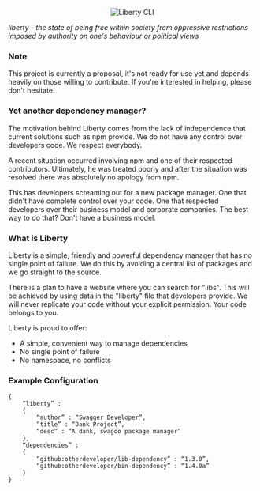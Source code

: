 <p align="center">
  <img src="http://i.imgur.com/JPtZVfU.png" alt="Liberty CLI"/>
</p>

*liberty - the state of being free within society from oppressive restrictions imposed by authority on one's behaviour or political views*


### Note
This project is currently a proposal, it's not ready for use yet and depends heavily on those willing to contribute. If you're interested in helping, please don't hesitate.


### Yet another dependency manager?

The motivation behind Liberty comes from the lack of independence that current solutions such as npm provide. We do not have any control over
developers code. We respect everybody.

A recent situation occurred involving npm and one of their respected contributors. Ultimately, he was treated poorly and after the situation was resolved there was absolutely no apology from npm.

This has developers screaming out for a new package manager. One that didn't have complete control over your code. One that respected developers over their business model and corporate companies. The best way to do that? Don't have a business model.


### What is Liberty

Liberty is a simple, friendly and powerful dependency manager that has no single point of failure. We do this by avoiding a central list of packages and we go straight to the source.

There is a plan to have a website where you can search for "libs". This will be achieved by using data in the "liberty" file that developers provide. We will never replicate your code without your explicit permission. Your code belongs to you.

Liberty is proud to offer:
- A simple, convenient way to manage dependencies
- No single point of failure
- No namespace, no conflicts


### Example Configuration
```
{
	“liberty” :
	{
		“author” : “Swagger Developer”,
		“title” : “Dank Project”,
		“desc” : “A dank, swagoo package manager”
	},
	“dependencies” :
	{
		“github:otherdeveloper/lib-dependency” : “1.3.0”,
		“github:otherdeveloper/bin-dependency” : “1.4.0a”
	}
}
```
